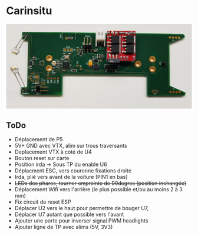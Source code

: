 Carinsitu
=========

![First Prototype](doc/pcb-with-components.jpg)

ToDo
----

 - Déplacement de P5
 - 5V+ GND avec VTX, alim sur trous traversants
 - Deplacement VTX à coté de U4
 - Bouton reset sur carte
 - Position irda -> Sous TP du enable U6
 - Déplacment ESC, vers couronne fixations droite
 - Irda, plié vers avant de la voiture (PIN1 en bas)
 - ~~LEDs des phares, tourner empreinte de 90degres (position inchangée)~~
 - Déplacement Wifi vers l'arrière (le plus possible et/ou au moins 2 à 3 mm)
 - Fix circuit de reset ESP
 - Déplacer U2 vers le haut pour permettre de bouger U7,
 - Déplacer U7 autant que possible vers l'avant
 - Ajouter une porte pour inverser signal PWM headlights
 - Ajouter ligne de TP avec alims (5V, 3V3)
